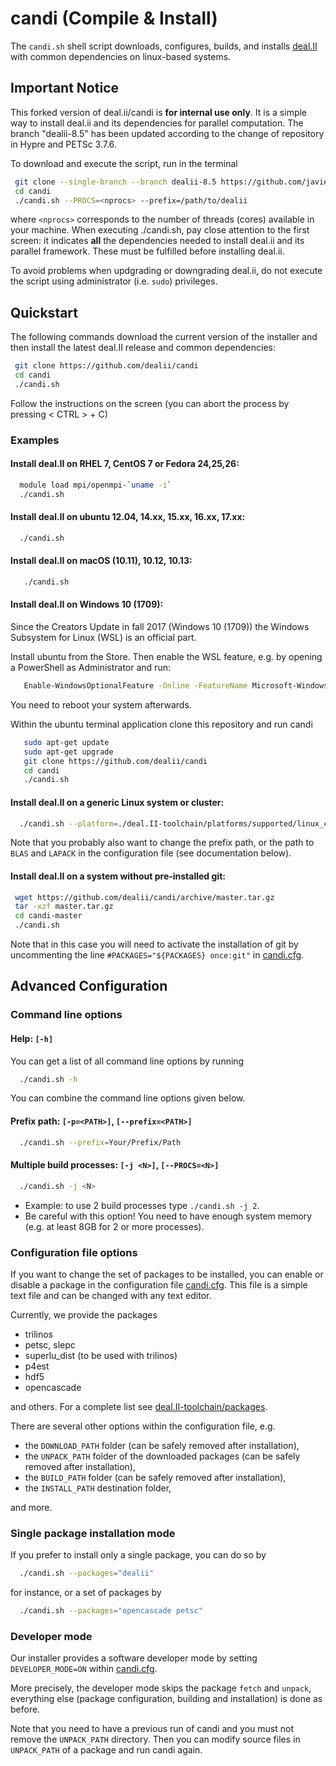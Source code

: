 candi (Compile &amp; Install)
=====

The ``candi.sh`` shell script downloads, configures, builds, and installs
[deal.II](https://github.com/dealii/dealii) with common dependencies on
linux-based systems.

Important Notice
----

This forked version of deal.ii/candi is **for internal use only**. It is a simple
way to install deal.ii and its dependencies for parallel computation. 
The branch "dealii-8.5" has been updated according to the change of repository in
Hypre and PETSc 3.7.6.

To download and execute the script, run in the terminal

```bash
 git clone --single-branch --branch dealii-8.5 https://github.com/javieralmonacid/candi.git
 cd candi
 ./candi.sh --PROCS=<nprocs> --prefix=/path/to/dealii
```
where ``<nprocs>`` corresponds to the number of threads (cores) available in your machine.
When executing ./candi.sh, pay close attention to the first screen: it indicates **all**
the dependencies needed to install deal.ii and its parallel framework. These must
be fulfilled before installing deal.ii.

To avoid problems when updgrading or downgrading deal.ii, do not execute the script
using administrator (i.e. ``sudo``) privileges.


Quickstart
----

The following commands download the current version of the installer and
then install the latest deal.II release and common dependencies:

```bash
 git clone https://github.com/dealii/candi
 cd candi
 ./candi.sh
```

Follow the instructions on the screen
(you can abort the process by pressing < CTRL > + C)

### Examples

#### Install deal.II on RHEL 7, CentOS 7 or Fedora 24,25,26:
```bash
  module load mpi/openmpi-`uname -i`
  ./candi.sh
```

#### Install deal.II on ubuntu 12.04, 14.xx, 15.xx, 16.xx, 17.xx:
```bash
  ./candi.sh
```

#### Install deal.II on macOS (10.11), 10.12, 10.13:
```bash
   ./candi.sh
```

#### Install deal.II on Windows 10 (1709):
Since the Creators Update in fall 2017 (Windows 10 (1709)) the
Windows Subsystem for Linux (WSL) is an official part.

Install ubuntu from the Store.
Then enable the WSL feature,
e.g. by opening a PowerShell as Administrator and run:
```bash
   Enable-WindowsOptionalFeature -Online -FeatureName Microsoft-Windows-Subsystem-Linux
```
You need to reboot your system afterwards.

Within the ubuntu terminal application clone this repository and run candi

```bash
   sudo apt-get update
   sudo apt-get upgrade
   git clone https://github.com/dealii/candi
   cd candi
   ./candi.sh
```

#### Install deal.II on a generic Linux system or cluster:
```bash
  ./candi.sh --platform=./deal.II-toolchain/platforms/supported/linux_cluster.platform
```

Note that you probably also want to change the prefix path, or 
the path to ``BLAS`` and ``LAPACK`` in the configuration file
(see documentation below).

#### Install deal.II on a system without pre-installed git:

```bash
 wget https://github.com/dealii/candi/archive/master.tar.gz
 tar -xzf master.tar.gz
 cd candi-master
 ./candi.sh
```

Note that in this case you will need to activate the installation of git by
uncommenting the line `#PACKAGES="${PACKAGES} once:git"` in
[candi.cfg](candi.cfg).


Advanced Configuration
----

### Command line options

#### Help: `[-h]`
You can get a list of all command line options by running
```bash
  ./candi.sh -h
```

You can combine the command line options given below.

#### Prefix path: ``[-p=<PATH>]``, ``[--prefix=<PATH>]``
```bash
  ./candi.sh --prefix=Your/Prefix/Path
```

#### Multiple build processes: ``[-j <N>]``, ``[--PROCS=<N>]``
```bash
  ./candi.sh -j <N>
```

* Example: to use 2 build processes type ``./candi.sh -j 2``.
* Be careful with this option! You need to have enough system memory (e.g. at least 8GB for 2 or more processes).

### Configuration file options

If you want to change the set of packages to be installed,
you can enable or disable a package in the configuration file
[candi.cfg](candi.cfg).
This file is a simple text file and can be changed with any text editor.

Currently, we provide the packages

* trilinos
* petsc, slepc
* superlu_dist (to be used with trilinos)
* p4est
* hdf5
* opencascade

and others. For a complete list see [deal.II-toolchain/packages](deal.II-toolchain/packages).

There are several other options within the configuration file, e.g.

* the ``DOWNLOAD_PATH`` folder (can be safely removed after installation),
* the ``UNPACK_PATH`` folder of the downloaded packages (can be safely removed after installation),
* the ``BUILD_PATH`` folder (can be safely removed after installation),
* the ``INSTALL_PATH`` destination folder,

and more.

### Single package installation mode

If you prefer to install only a single package, you can do so by
```bash
  ./candi.sh --packages="dealii"
```
for instance, or a set of packages by
```bash
  ./candi.sh --packages="opencascade petsc"
```

### Developer mode

Our installer provides a software developer mode by setting
``DEVELOPER_MODE=ON``
within [candi.cfg](candi.cfg).

More precisely, the developer mode skips the package ``fetch`` and ``unpack``,
everything else (package configuration, building and installation) is done
as before.

Note that you need to have a previous run of candi and
you must not remove the ``UNPACK_PATH`` directory.
Then you can modify source files in ``UNPACK_PATH`` of a package and
run candi again.
